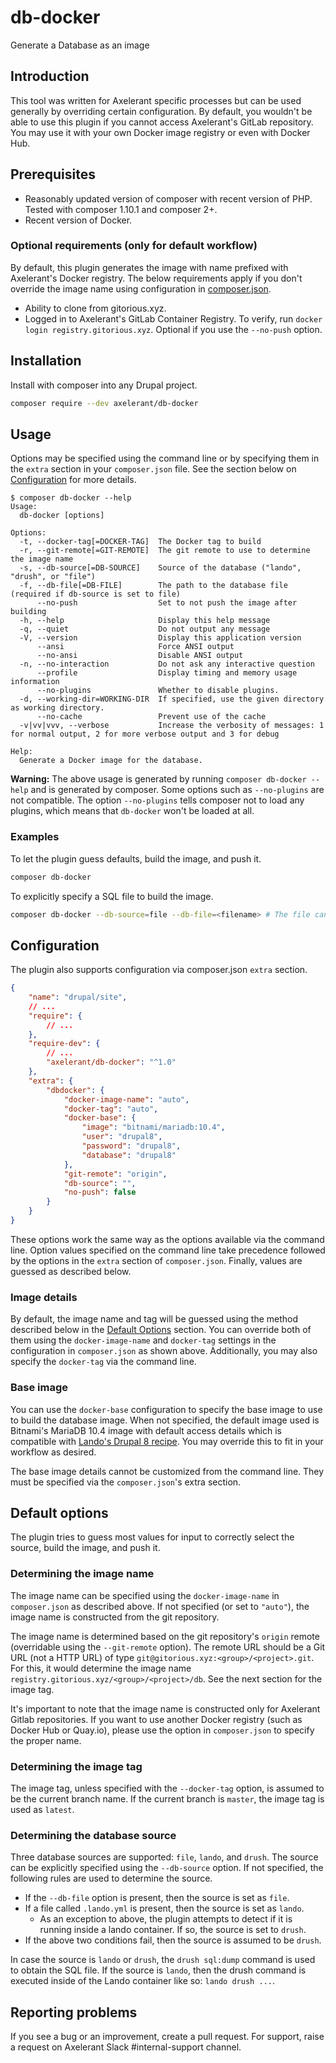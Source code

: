 # db-docker
Generate a Database as an image

## Introduction

This tool was written for Axelerant specific processes but can be used generally by overriding certain configuration. By default, you wouldn't be able to use this plugin if you cannot access Axelerant's GitLab repository. You may use it with your own Docker image registry or even with Docker Hub.

## Prerequisites

* Reasonably updated version of composer with recent version of PHP. Tested with composer 1.10.1 and composer 2+.
* Recent version of Docker.

### Optional requirements (only for default workflow)

By default, this plugin generates the image with name prefixed with Axelerant's Docker registry. The below requirements apply if you don't override the image name using configuration in [composer.json](#configuration).

* Ability to clone from gitorious.xyz.
* Logged in to Axelerant's GitLab Container Registry. To verify, run `docker login registry.gitorious.xyz`. Optional if you use the `--no-push` option.

## Installation

Install with composer into any Drupal project.

```bash
composer require --dev axelerant/db-docker
```

## Usage

Options may be specified using the command line or by specifying them in the `extra` section in your `composer.json` file. See the section below on [Configuration](#configuration) for more details.

```
$ composer db-docker --help
Usage:
  db-docker [options]

Options:
  -t, --docker-tag[=DOCKER-TAG]  The Docker tag to build
  -r, --git-remote[=GIT-REMOTE]  The git remote to use to determine the image name
  -s, --db-source[=DB-SOURCE]    Source of the database ("lando", "drush", or "file")
  -f, --db-file[=DB-FILE]        The path to the database file (required if db-source is set to file)
      --no-push                  Set to not push the image after building
  -h, --help                     Display this help message
  -q, --quiet                    Do not output any message
  -V, --version                  Display this application version
      --ansi                     Force ANSI output
      --no-ansi                  Disable ANSI output
  -n, --no-interaction           Do not ask any interactive question
      --profile                  Display timing and memory usage information
      --no-plugins               Whether to disable plugins.
  -d, --working-dir=WORKING-DIR  If specified, use the given directory as working directory.
      --no-cache                 Prevent use of the cache
  -v|vv|vvv, --verbose           Increase the verbosity of messages: 1 for normal output, 2 for more verbose output and 3 for debug

Help:
  Generate a Docker image for the database.
```

**Warning:** The above usage is generated by running `composer db-docker --help` and is generated by composer. Some options such as `--no-plugins` are not compatible. The option `--no-plugins` tells composer not to load any plugins, which means that `db-docker` won't be loaded at all.

### Examples

To let the plugin guess defaults, build the image, and push it.

```bash
composer db-docker
```

To explicitly specify a SQL file to build the image.

```bash
composer db-docker --db-source=file --db-file=<filename> # The file can either be plain SQL or gzipped.
```

## Configuration

The plugin also supports configuration via composer.json `extra` section.

```json
{
    "name": "drupal/site",
    // ...
    "require": {
        // ...
    },
    "require-dev": {
        // ...
        "axelerant/db-docker": "^1.0"
    },
    "extra": {
        "dbdocker": {
            "docker-image-name": "auto",
            "docker-tag": "auto",
            "docker-base": {
                "image": "bitnami/mariadb:10.4",
                "user": "drupal8",
                "password": "drupal8",
                "database": "drupal8"
            },
            "git-remote": "origin",
            "db-source": "",
            "no-push": false
        }
    }
}
```

These options work the same way as the options available via the command line. Option values specified on the command line take precedence followed by the options in the `extra` section of `composer.json`. Finally, values are guessed as described below.

### Image details

By default, the image name and tag will be guessed using the method described below in the [Default Options](#default-options) section. You can override both of them using the `docker-image-name` and `docker-tag` settings in the configuration in `composer.json` as shown above. Additionally, you may also specify the `docker-tag` via the command line.

### Base image

You can use the `docker-base` configuration to specify the base image to use to build the database image. When not specified, the default image used is Bitnami's MariaDB 10.4 image with default access details which is compatible with [Lando's Drupal 8 recipe](https://docs.lando.dev/config/drupal8.html). You may override this to fit in your workflow as desired.

The base image details cannot be customized from the command line. They must be specified via the `composer.json`'s extra section.

## Default options

The plugin tries to guess most values for input to correctly select the source, build the image, and push it.

### Determining the image name

The image name can be specified using the `docker-image-name` in `composer.json` as described above. If not specified (or set to `"auto"`), the image name is constructed from the git repository.

The image name is determined based on the git repository's `origin` remote (overridable using the `--git-remote` option). The remote URL should be a Git URL (not a HTTP URL) of type `git@gitorious.xyz:<group>/<project>.git`. For this, it would determine the image name `registry.gitorious.xyz/<group>/<project>/db`. See the next section for the image tag.

It's important to note that the image name is constructed only for Axelerant Gitlab repositories. If you want to use another Docker registry (such as Docker Hub or Quay.io), please use the option in `composer.json` to specify the proper name.

### Determining the image tag

The image tag, unless specified with the `--docker-tag` option, is assumed to be the current branch name. If the current branch is `master`, the image tag is used as `latest`.

### Determining the database source

Three database sources are supported: `file`, `lando`, and `drush`. The source can be explicitly specified using the `--db-source` option. If not specified, the following rules are used to determine the source.
* If the `--db-file` option is present, then the source is set as `file`.
* If a file called `.lando.yml` is present, then the source is set as `lando`.
  * As an exception to above, the plugin attempts to detect if it is running inside a lando container. If so, the source is set to `drush`.
* If the above two conditions fail, then the source is assumed to be `drush`.

In case the source is `lando` or `drush`, the `drush sql:dump` command is used to obtain the SQL file. If the source is `lando`, then the drush command is executed inside of the Lando container like so: `lando drush ...`.

## Reporting problems

If you see a bug or an improvement, create a pull request. For support, raise a request on Axelerant Slack #internal-support channel.
